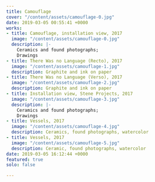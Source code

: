 ```yaml
---
title: Camouflage
cover: "/content/assets/camouflage-0.jpg"
date: 2019-03-05 00:55:41 +0000
works:
- title: Camouflage, installation view, 2017
  image: "/content/assets/camouflage-0.jpg"
  description: |-
    Ceramics and found photographs;
    Drawings
- title: There Was no Language (Recto), 2017
  image: "/content/assets/camouflage-1.jpg"
  description: Graphite and ink on paper
- title: There Was no Language (Verso), 2017
  image: "/content/assets/camouflage-2.jpg"
  description: Graphite and ink on paper
- title: Installation view, Stene Projects, 2017
  image: "/content/assets/camouflage-3.jpg"
  description: |-
    Ceramics and found photographs;
    Drawings
- title: Vessels, 2017
  image: "/content/assets/camouflage-4.jpg"
  description: Ceramics, found photographs, watercolor
- title: Vessels, 2017
  image: "/content/assets/camouflage-5.jpg"
  description: Ceramic, found photographs, watercolor
date: 2019-03-05 16:12:44 +0000
featured: true
solo: false

---
```

